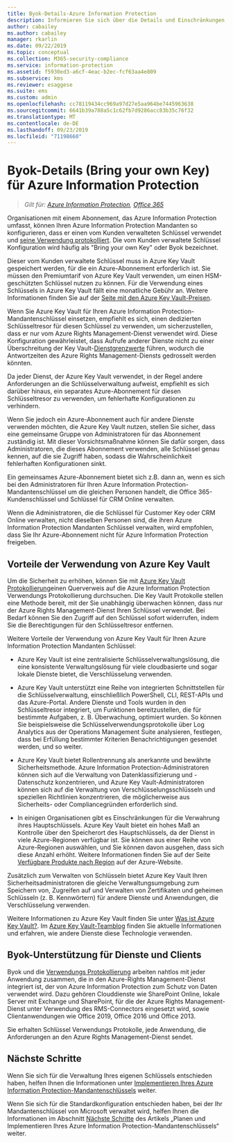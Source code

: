 ```yaml
---
title: Byok-Details-Azure Information Protection
description: Informieren Sie sich über die Details und Einschränkungen, wenn Sie von Kunden verwaltete Schlüssel (die als "Bring your own Key" bezeichnet werden, oder Byok) mit Azure Information Protection.
author: cabailey
ms.author: cabailey
manager: rkarlin
ms.date: 09/22/2019
ms.topic: conceptual
ms.collection: M365-security-compliance
ms.service: information-protection
ms.assetid: f5930ed3-a6cf-4eac-b2ec-fcf63aa4e809
ms.subservice: kms
ms.reviewer: esaggese
ms.suite: ems
ms.custom: admin
ms.openlocfilehash: cc78119434cc969a97d27e5aa964be7445963638
ms.sourcegitcommit: 6641b39a788a5c1c62fb7d9286acc83b35c76f32
ms.translationtype: MT
ms.contentlocale: de-DE
ms.lasthandoff: 09/23/2019
ms.locfileid: "71198660"
---
```

# <a name="bring-your-own-key-byok-details-for-azure-information-protection"></a>Byok-Details (Bring your own Key) für Azure Information Protection

>*Gilt für: [Azure Information Protection](https://azure.microsoft.com/pricing/details/information-protection), [Office 365](https://download.microsoft.com/download/E/C/F/ECF42E71-4EC0-48FF-AA00-577AC14D5B5C/Azure_Information_Protection_licensing_datasheet_EN-US.pdf)*


Organisationen mit einem Abonnement, das Azure Information Protection umfasst, können Ihren Azure Information Protection Mandanten so konfigurieren, dass er einen vom Kunden verwalteten Schlüssel verwendet und [seine Verwendung protokolliert](log-analyze-usage.md). Die vom Kunden verwaltete Schlüssel Konfiguration wird häufig als "Bring your own Key" oder Byok bezeichnet.

Dieser vom Kunden verwaltete Schlüssel muss in Azure Key Vault gespeichert werden, für die ein Azure-Abonnement erforderlich ist. Sie müssen den Premiumtarif von Azure Key Vault verwenden, um einen HSM-geschützten Schlüssel nutzen zu können. Für die Verwendung eines Schlüssels in Azure Key Vault fällt eine monatliche Gebühr an. Weitere Informationen finden Sie auf der [Seite mit den Azure Key Vault-Preisen](https://azure.microsoft.com/pricing/details/key-vault/).

Wenn Sie Azure Key Vault für Ihren Azure Information Protection-Mandantenschlüssel einsetzen, empfiehlt es sich, einen dedizierten Schlüsseltresor für diesen Schlüssel zu verwenden, um sicherzustellen, dass er nur vom Azure Rights Management-Dienst verwendet wird. Diese Konfiguration gewährleistet, dass Aufrufe anderer Dienste nicht zu einer Überschreitung der Key Vault-[Dienstgrenzwerte](/azure/key-vault/key-vault-service-limits) führen, wodurch die Antwortzeiten des Azure Rights Management-Diensts gedrosselt werden könnten.  

Da jeder Dienst, der Azure Key Vault verwendet, in der Regel andere Anforderungen an die Schlüsselverwaltung aufweist, empfiehlt es sich darüber hinaus, ein separates Azure-Abonnement für diesen Schlüsseltresor zu verwenden, um fehlerhafte Konfigurationen zu verhindern. 

Wenn Sie jedoch ein Azure-Abonnement auch für andere Dienste verwenden möchten, die Azure Key Vault nutzen, stellen Sie sicher, dass eine gemeinsame Gruppe von Administratoren für das Abonnement zuständig ist. Mit dieser Vorsichtsmaßnahme können Sie dafür sorgen, dass Administratoren, die dieses Abonnement verwenden, alle Schlüssel genau kennen, auf die sie Zugriff haben, sodass die Wahrscheinlichkeit fehlerhaften Konfigurationen sinkt. 

Ein gemeinsames Azure-Abonnement bietet sich z.B. dann an, wenn es sich bei den Administratoren für Ihren Azure Information Protection-Mandantenschlüssel um die gleichen Personen handelt, die Office 365-Kundenschlüssel und Schlüssel für CRM Online verwalten. 

Wenn die Administratoren, die die Schlüssel für Customer Key oder CRM Online verwalten, nicht dieselben Personen sind, die ihren Azure Information Protection Mandanten Schlüssel verwalten, wird empfohlen, dass Sie Ihr Azure-Abonnement nicht für Azure Information Protection freigeben.

## <a name="benefits-of-using-azure-key-vault"></a>Vorteile der Verwendung von Azure Key Vault

Um die Sicherheit zu erhöhen, können Sie mit [Azure Key Vault Protokollierung](/azure/key-vault/key-vault-logging)einen Querverweis auf die Azure Information Protection Verwendungs Protokollierung durchsuchen. Die Key Vault Protokolle stellen eine Methode bereit, mit der Sie unabhängig überwachen können, dass nur der Azure Rights Management-Dienst Ihren Schlüssel verwendet. Bei Bedarf können Sie den Zugriff auf den Schlüssel sofort widerrufen, indem Sie die Berechtigungen für den Schlüsseltresor entfernen.

Weitere Vorteile der Verwendung von Azure Key Vault für Ihren Azure Information Protection Mandanten Schlüssel:

- Azure Key Vault ist eine zentralisierte Schlüsselverwaltungslösung, die eine konsistente Verwaltungslösung für viele cloudbasierte und sogar lokale Dienste bietet, die Verschlüsselung verwenden.

- Azure Key Vault unterstützt eine Reihe von integrierten Schnittstellen für die Schlüsselverwaltung, einschließlich PowerShell, CLI, REST-APIs und das Azure-Portal. Andere Dienste und Tools wurden in den Schlüsseltresor integriert, um Funktionen bereitzustellen, die für bestimmte Aufgaben, z. B. Überwachung, optimiert wurden. So können Sie beispielsweise die Schlüsselverwendungsprotokolle über Log Analytics aus der Operations Management Suite analysieren, festlegen, dass bei Erfüllung bestimmter Kriterien Benachrichtigungen gesendet werden, und so weiter.

- Azure Key Vault bietet Rollentrennung als anerkannte und bewährte Sicherheitsmethode. Azure Information Protection-Administratoren können sich auf die Verwaltung von Datenklassifizierung und -Datenschutz konzentrieren, und Azure Key Vault-Administratoren können sich auf die Verwaltung von Verschlüsselungsschlüsseln und speziellen Richtlinien konzentrieren, die möglicherweise aus Sicherheits- oder Compliancegründen erforderlich sind.

- In einigen Organisationen gibt es Einschränkungen für die Verwahrung ihres Hauptschlüssels. Azure Key Vault bietet ein hohes Maß an Kontrolle über den Speicherort des Hauptschlüssels, da der Dienst in viele Azure-Regionen verfügbar ist. Sie können aus einer Reihe von Azure-Regionen auswählen, und Sie können davon ausgehen, dass sich diese Anzahl erhöht. Weitere Informationen finden Sie auf der Seite [Verfügbare Produkte nach Region](https://azure.microsoft.com/regions/services/) auf der Azure-Website.

Zusätzlich zum Verwalten von Schlüsseln bietet Azure Key Vault Ihren Sicherheitsadministratoren die gleiche Verwaltungsumgebung zum Speichern von, Zugreifen auf und Verwalten von Zertifikaten und geheimen Schlüsseln (z. B. Kennwörtern) für andere Dienste und Anwendungen, die Verschlüsselung verwenden. 

Weitere Informationen zu Azure Key Vault finden Sie unter [Was ist Azure Key Vault?](/azure/key-vault/key-vault-whatis). Im [Azure Key Vault-Teamblog](https://blogs.technet.microsoft.com/kv/) finden Sie aktuelle Informationen und erfahren, wie andere Dienste diese Technologie verwenden.

## <a name="byok-support-for-services-and-clients"></a>Byok-Unterstützung für Dienste und Clients

Byok und die [Verwendungs Protokollierung](log-analyze-usage.md) arbeiten nahtlos mit jeder Anwendung zusammen, die in den Azure-Rights Management-Dienst integriert ist, der von Azure Information Protection zum Schutz von Daten verwendet wird. Dazu gehören Clouddienste wie SharePoint Online, lokale Server mit Exchange und SharePoint, für die der Azure Rights Management-Dienst unter Verwendung des RMS-Connectors eingesetzt wird, sowie Clientanwendungen wie Office 2019, Office 2016 und Office 2013. 

Sie erhalten Schlüssel Verwendungs Protokolle, jede Anwendung, die Anforderungen an den Azure Rights Management-Dienst sendet.

## <a name="next-steps"></a>Nächste Schritte

Wenn Sie sich für die Verwaltung Ihres eigenen Schlüssels entschieden haben, helfen Ihnen die Informationen unter [Implementieren Ihres Azure Information Protection-Mandantenschlüssels](plan-implement-tenant-key.md#implementing-byok-for-your-azure-information-protection-tenant-key) weiter.

Wenn Sie sich für die Standardkonfiguration entschieden haben, bei der Ihr Mandantenschlüssel von Microsoft verwaltet wird, helfen Ihnen die Informationen im Abschnitt [Nächste Schritte](plan-implement-tenant-key.md#next-steps) des Artikels „Planen und Implementieren Ihres Azure Information Protection-Mandantenschlüssels“ weiter.

